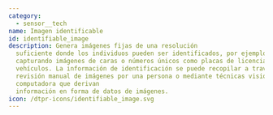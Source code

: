 ```yaml
---
category: 
  - sensor__tech
name: Imagen identificable
id: identifiable_image
description: Genera imágenes fijas de una resolución
  suficiente donde los individuos pueden ser identificados, por ejemplo,
  capturando imágenes de caras o números únicos como placas de licencia de
  vehículos. La información de identificación se puede recopilar a través de una
  revisión manual de imágenes por una persona o mediante técnicas visión por
  computadora que derivan
  información en forma de datos de imágenes.
icon: /dtpr-icons/identifiable_image.svg
---
```

